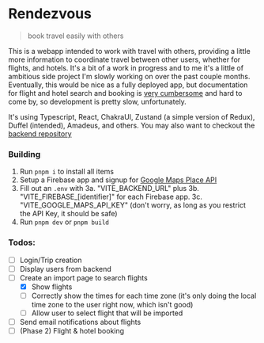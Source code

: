 # Rendezvous

> book travel easily with others

This is a webapp intended to work with travel with others, providing a little more information to coordinate travel between other users, whether for flights, and hotels. It's a bit of a work in progress and to me it's a little of ambitious side project I'm slowly working on over the past couple months. Eventually, this would be nice as a fully deployed app, but documentation for flight and hotel search and booking is [very cumbersome](https://amadeus4dev.github.io/developer-guides/resources/flights/#search-by-radius) and hard to come by, so development is pretty slow, unfortunately.

It's using Typescript, React, ChakraUI, Zustand (a simple version of Redux), Duffel (intended), Amadeus, and others. You may also want to checkout the [backend repository](https://github.com/specificlanguage/RendezvousBackend)

### Building

1. Run `pnpm i` to install all items
2. Setup a Firebase app and signup for [Google Maps Place API](https://developers.google.com/maps/documentation/places/web-service/overview)
3. Fill out an `.env` with
   3a. "VITE_BACKEND_URL" plus
   3b. "VITE_FIREBASE_[identifier]" for each Firebase app.
   3c. "VITE_GOOGLE_MAPS_API_KEY" (don't worry, as long as you restrict the API Key, it should be safe)
4. Run `pnpm dev` or `pnpm build`

### Todos:

-[ ] Login/Trip creation
-[ ] Display users from backend
-[ ] Create an import page to search flights
    - [x] Show flights
    - [ ] Correctly show the times for each time zone (it's only doing the local time zone to the user right now, which isn't good)
    - [ ] Allow user to select flight that will be imported
-[ ] Send email notifications about flights
-[ ] (Phase 2) Flight & hotel booking

